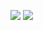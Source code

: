 <a href="https://codeclimate.com/github/elvolt/php-project-lvl1/maintainability"><img src="https://api.codeclimate.com/v1/badges/ddc1b3d9ac507080462c/maintainability" /></a>
<a href="https://travis-ci.org/elvolt/php-project-lvl1"><img src="https://travis-ci.org/elvolt/php-project-lvl1.svg?branch=master"></a>